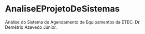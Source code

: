 # AnaliseEProjetoDeSistemas
 Análise do Sistema de Agendamento de Equipamentos da ETEC. Dr. Demétrio Azevedo Júnior.
